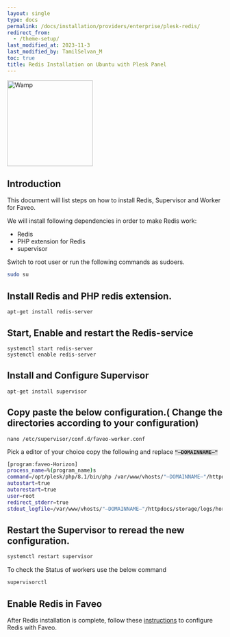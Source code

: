 ```yaml
---
layout: single
type: docs
permalink: /docs/installation/providers/enterprise/plesk-redis/
redirect_from:
  - /theme-setup/
last_modified_at: 2023-11-3
last_modified_by: TamilSelvan_M
toc: true
title: Redis Installation on Ubuntu with Plesk Panel
---
```


<style>p>code, a>code, li>code, figcaption>code, td>code {background: #dedede;}</style>

<img alt="Wamp" src="https://contabo.com/blog/wp-content/uploads/2019/11/Plesk-OBSIDIAN-logo_positive-1024x341.png" width="200"  /> 

## Introduction
This document will list steps on how to install Redis, Supervisor and Worker for Faveo.

We will install following dependencies in order to make Redis work:

- Redis
- PHP extension for Redis
- supervisor

Switch to root user or run the following commands as sudoers.

```sh
sudo su
```

##  Install Redis and PHP redis extension.
```
apt-get install redis-server
```

## Start, Enable and restart the Redis-service
```
systemctl start redis-server
systemctl enable redis-server
```

## Install and Configure Supervisor
```
apt-get install supervisor
```
## Copy paste the below configuration.( Change the directories according to your configuration)

```
nano /etc/supervisor/conf.d/faveo-worker.conf
```
Pick a editor of your choice copy the following and replace <code><b>"–DOMAINNAME–"</b></code> 

```bash
[program:faveo-Horizon]
process_name=%(program_name)s
command=/opt/plesk/php/8.1/bin/php /var/www/vhosts/"–DOMAINNAME–"/httpdocs/artisan horizon
autostart=true
autorestart=true
user=root
redirect_stderr=true
stdout_logfile=/var/www/vhosts/"–DOMAINNAME–"/httpdocs/storage/logs/horizon-worker.log
```
## Restart the Supervisor to reread the new configuration.

```sh
systemctl restart supervisor 
```


To check the Status of workers use the below command
```sh
supervisorctl
```

## Enable Redis in Faveo
After Redis installation is complete, follow these [instructions](/docs/helper/enable-redis) to configure Redis with Faveo. 


